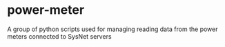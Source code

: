 # power-meter
A group of python scripts used for managing reading data from the power meters connected to SysNet servers
